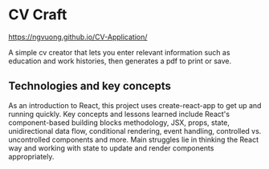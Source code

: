 # CV Craft

https://ngvuong.github.io/CV-Application/

A simple cv creator that lets you enter relevant information such as education and work histories, then generates a pdf to print or save.

## Technologies and key concepts

As an introduction to React, this project uses create-react-app to get up and running quickly. Key concepts and lessons learned include React's component-based building blocks methodology, JSX, props, state, unidirectional data flow, conditional rendering, event handling, controlled vs. uncontrolled components and more. Main struggles lie in thinking the React way and working with state to update and render components appropriately.
